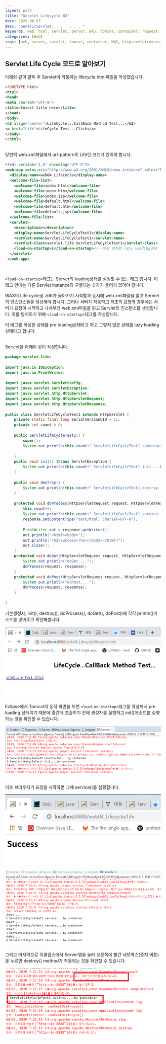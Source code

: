 ```yaml
---
layout: post
title: "Servlet Lifecycle 02"
date: 2020-06-03
desc: "GenericServlet. . . . . . . "
keywords: web, html, servlet, server, WAS, tomcat, container, request, pre_loading, lazy_loading
categories: [Web]
tags: [web, server, servlet, tomcat, container, WAS, httpservletrequest, httpservletresponse, doget, dopost, service]
---
```


## Servlet Life Cycle 코드로 알아보기

아래와 같이 클릭 후 Servlet이 작동하는 lifecycle.html파일을 작성했습니다. 

~~~html
<!DOCTYPE html>
<html>
<head>
<meta charset="UTF-8">
<title>Insert title here</title>
</head>
<body>
<h2 align="center">LifeCycle...CallBack Method Test...</h2>
<a href="Life">LifeCycle Test...Click</a>
</body>
</html>
~~~
<br>
당연히 web.xml파일에서 url-pattern이 Life인 코드가 있어야 합니다. 

~~~xml
<?xml version="1.0" encoding="UTF-8"?>
<web-app xmlns:xsi="http://www.w3.org/2001/XMLSchema-instance" xmlns="http://java.sun.com/xml/ns/javaee" xsi:schemaLocation="http://java.sun.com/xml/ns/javaee http://java.sun.com/xml/ns/javaee/web-app_2_5.xsd" id="WebApp_ID" version="2.5">
  <display-name>web04_Lifecycle</display-name>
  <welcome-file-list>
    <welcome-file>index.html</welcome-file>
    <welcome-file>index.htm</welcome-file>
    <welcome-file>index.jsp</welcome-file>
    <welcome-file>default.html</welcome-file>
    <welcome-file>default.htm</welcome-file>
    <welcome-file>default.jsp</welcome-file>
  </welcome-file-list>
  <servlet>
    <description></description>
    <display-name>ServletLifeCycleTest1</display-name>
    <servlet-name>ServletLifeCycleTest1</servlet-name>
    <servlet-class>servlet.life.ServletLifeCycleTest1</servlet-class>
    <load-on-startup>1</load-on-startup><!--이걸 안하면 lazy loading상태.   하면 pre loading상태.  -->
  </servlet>
 </web-app>
~~~
<br>

`<load-on-startup>`태그는 Server의 loading상태를 설정할 수 있는 태그 입니다. 이 태그 안에는 다른 Servlet instance와 구별되는 숫자가 들어가 있어야 합니다. 

WAS의 Life cycle상 서버가 돌아가기 시작함과 동시에 web.xml파일을 읽고 Servlet의 인스턴스들을 생성해야 합니다. 그러나 서버가 작동하고 최초의 요청의 경우에는 서버가 요청이 시작하고 나서부터 web.xml파일을 읽고 Servlet의 인스턴스를 생성합니다. 이를 방지하기 위해 `<load-on-startup>`태그를 작성합니다. 

이 태그를 작성한 상태를 pre loading상태라고 하고 그렇지 않은 상태를 lazy loading상태라고 합니다. 

<br>
Servlet을 아래아 같이 작성합니다. 
<br>

~~~java
package servlet.life;

import java.io.IOException;
import java.io.PrintWriter;

import javax.servlet.ServletConfig;
import javax.servlet.ServletException;
import javax.servlet.http.HttpServlet;
import javax.servlet.http.HttpServletRequest;
import javax.servlet.http.HttpServletResponse;

public class ServletLifeCycleTest1 extends HttpServlet {
	private static final long serialVersionUID = 1L;
	private int count = 0;		
       
    public ServletLifeCycleTest1() {
    	super();
    	System.out.println(this.count+" ServletLifeCycleTest1 constructor....by container");
        
    }
	public void init() throws ServletException {
		System.out.println(this.count+" ServletLifeCycleTest1 init....by container");
	}
	
	public void destroy() {
		System.out.println(this.count+" ServletLifeCycleTest1 destroy....by container");
	}

	protected void doProcess(HttpServletRequest request, HttpServletResponse response) throws ServletException, IOException {
		this.count++;
		System.out.println(this.count+" ServletLifeCycleTest1 service....by container");
		response.setContentType("text/html; charset=UTF-8");
		
		PrintWriter out = response.getWriter();
		out.println("<html><body>");
		out.println("<h2>Success</h2></body></html>");
		out.close();
	}
	protected void doGet(HttpServletRequest request, HttpServletResponse response) throws ServletException, IOException {
		System.out.println("doGet....");
		doProcess(request, response);
	}
	protected void doPost(HttpServletRequest request, HttpServletResponse response) throws ServletException, IOException {
		System.out.println("doPost....");
		doProcess(request, response);
	}

}

~~~
기본생성자, init(), destroy(), doProcess(), doGet(), doPost()에 각각 println()메소드를 넣어주고 확인해봅니다. 
<br>

![32lifecycle](/static/assets/img/blog/web/02MakeServlet/32lifecycle.png)
<br>

Eclipse에서 Tomcat의 동작 화면을 보면 `<load-on-startup>`태그를 작성해서 pre loading 상태이기 때문에 중간에 호출하기 전에 생성자를 실행하고 init()메소드를 실행하는 것을 확인할 수 있습니다. 
<br>

![34lifecycle3](/static/assets/img/blog/web/02MakeServlet/34lifecycle3.png)

<br>
이후 브라우저가 요청을 시작하면 그때 service()를 실행합니다. 

![33lifecycle2.png](/static/assets/img/blog/web/02MakeServlet/33lifecycle2.png)

![35lifecycle4](/static/assets/img/blog/web/02MakeServlet/35lifecycle4.png)

그리고 마지막으로 이클립스에서 Server탭을 눌러 오른쪽에 빨간 네모박스(중지 버튼)을 누르면 destroy() method가 작동되는 것을 확인할 수 있습니다. 
<br>

![36lifecycle5](/static/assets/img/blog/web/02MakeServlet/36lifecycle5.png)